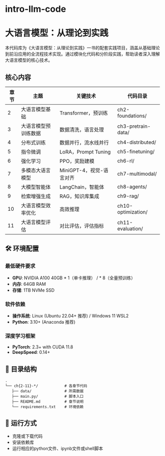 # intro-llm-code

# 大语言模型：从理论到实践

本代码库为《大语言模型：从理论到实践》一书的配套实践项目，涵盖从基础理论到前沿应用的全流程技术实现。通过模块化代码和分阶段实践，帮助读者深入理解大语言模型的核心技术。

## 核心内容

| 章节 | 主题         | 关键技术            | 代码目录              |
|------|--------------|---------------------|-----------------------|
| 2    | 大语言模型基础 | Transformer，预训练 | ch2-foundations/       |
| 3    | 大语言模型预训练数据 | 数据清洗，语言处理   | ch3-pretrain-data/     |
| 4    | 分布式训练     | 数据并行，流水线并行  | ch4-distributed/       |
| 5    | 指令微调       | LoRA，Prompt Tuning   | ch5-finetuning/        |
| 6    | 强化学习       | PPO，奖励建模         | ch6-rl/                |
| 7    | 多模态大语言模型     | MiniGPT-4，视觉-语言对齐   | ch7-multimodal/        |
| 8    | 大模型智能体   | LangChain，智能体       | ch8-agents/            |
| 9    | 检索增强生成   | RAG，知识库集成       | ch9-rag/               |
| 10   | 大语言模型效率优化       | 高效推理        | ch10-optimization/     |
| 11   | 大语言模型评估       | 对比评估，评估指标    | ch11-evaluation/       |

  
## 🛠️ 环境配置

### 最低硬件要求
- **GPU**: NVIDIA A100 40GB * 1（单卡推理） / * 8（全量预训练）
- **内存**: 64GB RAM
- **存储**: 1TB NVMe SSD

### 软件依赖
- **操作系统**: Linux (Ubuntu 22.04+ 推荐) / Windows 11 WSL2
- **Python**: 3.10+ (Anaconda 推荐)

### 深度学习框架
- **PyTorch**: 2.3+ with CUDA 11.8
- **DeepSpeed**: 0.14+

## 📂 目录结构

```
.
└── ch{2-11}-*/            # 各章节代码
   ├── data/               # 所需数据
   ├── main.py/            # 脚本入口
   ├── README.md           # 章节说明
   └── requirements.txt    # 环境依赖 
```


## 🚀 运行方式

- 克隆或下载代码
- 安装依赖库
- 运行相应的python文件、ipynb文件或shell脚本

